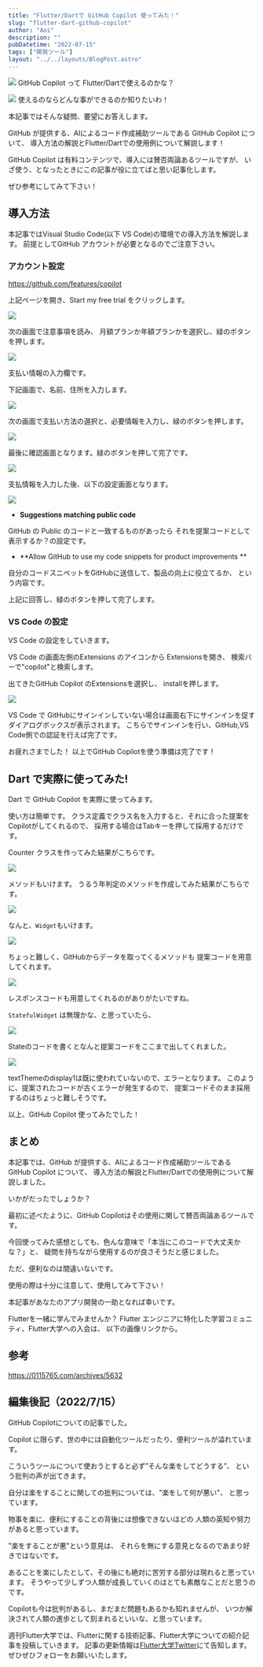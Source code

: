 ```yaml
---
title: "Flutter/Dartで GitHub Copilot 使ってみた！"
slug: "flutter-dart-github-copilot"
author: "Aoi"
description: ""
pubDatetime: "2022-07-15"
tags: ["開発ツール"]
layout: "../../layouts/BlogPost.astro"
---
```


![](https://blog.flutteruniv.com/wp-content/themes/cocoon-master/images/ojisan.png)
GitHub Copilot って Flutter/Dartで使えるのかな？

![](https://blog.flutteruniv.com/wp-content/themes/cocoon-master/images/obasan.png)
使えるのならどんな事ができるのか知りたいわ！

本記事ではそんな疑問、要望にお答えします。

GitHub が提供する、AIによるコード作成補助ツールである GitHub Copilot について、
導入方法の解説とFlutter/Dartでの使用例について解説します！

GitHub Copilot は有料コンテンツで、導入には賛否両論あるツールですが、
いざ使う、となったときにこの記事が役に立てばと思い記事化します。

ぜひ参考にしてみて下さい！

## 導入方法

本記事ではVisual Studio Code(以下 VS Code)の環境での導入方法を解説します。
前提としてGitHub アカウントが必要となるのでご注意下さい。

### アカウント設定

https://github.com/features/copilot

上記ページを開き、Start my free trial をクリックします。

![](https://blog.flutteruniv.com/wp-content/uploads/2022/07/スクリーンショット-2022-07-15-15.45.50-1024x830.png)

次の画面で注意事項を読み、
月額プランか年額プランかを選択し、緑のボタンを押します。

![](https://blog.flutteruniv.com/wp-content/uploads/2022/07/スクリーンショット-2022-07-15-15.51.26-701x1024.png)

支払い情報の入力欄です。

下記画面で、名前、住所を入力します。

![](https://blog.flutteruniv.com/wp-content/uploads/2022/07/スクリーンショット-2022-07-15-15.52.59-971x1024.png)

次の画面で支払い方法の選択と、必要情報を入力し、緑のボタンを押します。

![](https://blog.flutteruniv.com/wp-content/uploads/2022/07/スクリーンショット-2022-07-15-16.11.21-878x1024.png)

最後に確認画面となります。緑のボタンを押して完了です。

![](https://blog.flutteruniv.com/wp-content/uploads/2022/07/スクリーンショット-2022-07-15-16.14.41_-1024x852.png)

支払情報を入力した後、以下の設定画面となります。

![](https://blog.flutteruniv.com/wp-content/uploads/2022/07/スクリーンショット-2022-07-15-16.22.34-1024x865.png)

- **Suggestions matching public code**

GitHub の Public のコードと一致するものがあったら
それを提案コードとして表示するか？の設定です。

- **Allow GitHub to use my code snippets for product improvements **

自分のコードスニペットをGitHubに送信して、製品の向上に役立てるか、
という内容です。

上記に回答し、緑のボタンを押して完了します。

### VS Code の設定

VS Code の設定をしていきます。

VS Code の画面左側のExtensions のアイコンから Extensionsを開き、
検索バーで"copilot"と検索します。

出てきたGitHub Copilot のExtensionsを選択し、 installを押します。

![](https://blog.flutteruniv.com/wp-content/uploads/2022/07/スクリーンショット-2022-07-15-16.44.38-1024x422.png)

VS Code で GitHubにサインインしていない場合は画面右下にサインインを促す
ダイアログボックスが表示されます。
こちらでサインインを行い、GitHub,VS Code側での認証を行えば完了です。

お疲れさまでした！
以上でGitHub Copilotを使う準備は完了です！

## Dart で実際に使ってみた!

Dart で GitHub Copilot を実際に使ってみます。

使い方は簡単です。
クラス定義でクラス名を入力すると、それに合った提案をCopilotがしてくれるので、
採用する場合はTabキーを押して採用するだけです。

Counter クラスを作ってみた結果がこちらです。

![](https://blog.flutteruniv.com/wp-content/uploads/2022/07/20220715_copilot_counter.gif)

メソッドもいけます。
うるう年判定のメソッドを作成してみた結果がこちらです。

![](https://blog.flutteruniv.com/wp-content/uploads/2022/07/20220715_copilot_leepyear.gif)

なんと、`Widget`もいけます。

![](https://blog.flutteruniv.com/wp-content/uploads/2022/07/スクリーンショット-2022-07-15-17.41.57-1024x766.png)

ちょっと難しく、GitHubからデータを取ってくるメソッドも
提案コードを用意してくれます。

![](https://blog.flutteruniv.com/wp-content/uploads/2022/07/スクリーンショット-2022-07-15-17.45.10-1024x478.png)

レスポンスコードも用意してくれるのがありがたいですね。

`StatefulWidget` は無理かな、と思っていたら、

![](https://blog.flutteruniv.com/wp-content/uploads/2022/07/スクリーンショット-2022-07-15-17.54.42.png)

Stateのコードを書くとなんと提案コードをここまで出してくれました。

![](https://blog.flutteruniv.com/wp-content/uploads/2022/07/スクリーンショット-2022-07-15-17.55.36-794x1024.png)

textThemeのdisplay1は既に使われていないので、エラーとなります。
このように、提案されたコードが古くエラーが発生するので、
提案コードそのまま採用するのはちょっと難しそうです。

以上、GitHub Copilot 使ってみたでした！

## まとめ

本記事では、GitHub が提供する、AIによるコード作成補助ツールである GitHub Copilot について、
導入方法の解説とFlutter/Dartでの使用例について解説しました。

いかがだったでしょうか？

最初に述べたように、GitHub Copilotはその使用に関して賛否両論あるツールです。

今回使ってみた感想としても、色んな意味で「本当にこのコードで大丈夫かな？」と、
疑問を持ちながら使用するのが良さそうだと感じました。

ただ、便利なのは間違いないです。

使用の際は十分に注意して、使用してみて下さい！

本記事があなたのアプリ開発の一助となれば幸いです。

Flutterを一緒に学んでみませんか？
Flutter エンジニアに特化した学習コミュニティ、Flutter大学への入会は、
以下の画像リンクから。

## 参考

https://0115765.com/archives/5632

## 編集後記（2022/7/15）

GitHub Copilotについての記事でした。

Copilot に限らず、世の中には自動化ツールだったり、便利ツールが溢れています。

こういうツールについて使おうとすると必ず”そんな楽をしてどうする”、
という批判の声が出てきます。

自分は楽をすることに関しての批判については、"楽をして何が悪い"、
と思っています。

物事を楽に、便利にすることの背後には想像できないほどの
人類の英知や努力があると思っています。

"楽をすることが悪"という意見は、
それらを無にする意見となるのであまり好きではないです。

あることを楽にしたとして、その後にも絶対に苦労する部分は現れると思っています。
そうやって少しずつ人類が成長していくのはとても素敵なことだと思うのです。

Copilotも今は批判があるし、まだまだ問題もあるかも知れませんが、
いつか解決されて人類の進歩として刻まれるといいな、と思っています。

週刊Flutter大学では、Flutterに関する技術記事、Flutter大学についての紹介記事を投稿していきます。
記事の更新情報は[Flutter大学Twitter](https://twitter.com/FlutterUniv)にて告知します。
ぜひぜひフォローをお願いいたします。